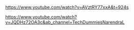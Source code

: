 https://www.youtube.com/watch?v=AVztRY77xxA&t=924s

https://www.youtube.com/watch?v=JQDHz72OA3c&ab_channel=TechDummiesNarendraL